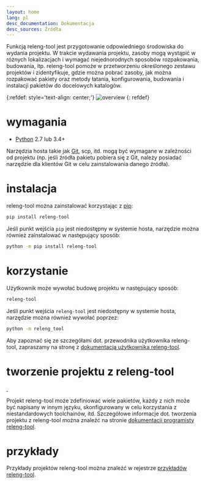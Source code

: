 ```yaml
---
layout: home
lang: pl
desc_documentation: Dokumentacja
desc_sources: Źródła
---
```


Funkcją releng-tool jest przygotowanie odpowiedniego środowiska do wydania
projektu. W trakcie wydawania projektu, zasoby mogą wystąpić w różnych
lokalizacjach i wymagać niejednorodnych sposobów rozpakowania, budowania, itp.
releng-tool pomoże w przetworzeniu określonego zestawu projektów i
zidentyfikuje, gdzie można pobrać zasoby, jak można rozpakować pakiety oraz
metody łatania, konfigurowania, budowania i instalacji pakietów do docelowych
katalogów.

{:refdef: style='text-align: center;'}
![overview]({{site.baseurl}}/assets/overview.png)
{: refdef}

wymagania
=========

* [Python] 2.7 lub 3.4+

Narzędzia hosta takie jak [Git], scp, itd. mogą być wymagane w zależności od
projektu (np. jeśli źródła pakietu pobiera się z Git, należy posiadać narzędzie
dla klientów Git w celu zainstalowania danego źródła).

instalacja
==========

releng-tool można zainstalować korzystając z [pip]:

~~~ bash
pip install releng-tool
~~~

Jeśli punkt wejścia ``pip`` jest niedostępny w systemie hosta, narzędzie można
również zainstalować w następujący sposób:

~~~ bash
python -m pip install releng-tool
~~~

korzystanie
===========

Użytkownik może wywołać budowę projektu w następujący sposób:

~~~ bash
releng-tool
~~~

Jeśli punkt wejścia ``releng-tool`` jest niedostępny w systemie hosta, narzędzie
można również wywołać poprzez:

~~~ bash
python -m releng_tool
~~~

Aby zapoznać się ze szczegółami dot. przewodnika użytkownika releng-tool,
zapraszamy na stronę z [dokumentacją użytkownika releng-tool].

tworzenie projektu z releng-tool
================================

<a href="https://pypi.org/project/releng-tool/">
    <img src="https://img.shields.io/pypi/v/releng-tool.svg" alt="" />
</a>
<img src="https://img.shields.io/pypi/pyversions/releng-tool.svg" alt="" />

Projekt releng-tool może zdefiniować wiele pakietów, każdy z nich może być
napisany w innym języku, skonfigurowany w celu korzystania z niestandardowych
toolchainów, itd. Szczegółowe informacje dot. tworzenia projektu z releng-tool
można znaleźć na stronie [dokumentacji programisty releng-tool].

przykłady
=========

Przykłady projektów releng-tool można znaleźć w rejestrze
[przykładów releng-tool].

[Git]: https://git-scm.com/
[Python]: https://www.python.org/
[dokumentacji programisty releng-tool]: https://docs.releng.io/developer-guide.html
[dokumentacją użytkownika releng-tool]: https://docs.releng.io/user-guide.html
[pip]: https://pip.pypa.io/
[przykładów releng-tool]: https://github.com/releng-tool/releng-tool-examples
